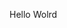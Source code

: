 Hello Wolrd




























































































































































































































































































































































































































































































































































































































































































































































































































































































































































































































































































































































































































































































































































































































































































































































































































































































































































































































































































































































































































































































































































































































































































































































































































































































































































































































































































































































































































































































































































































































































































































































































































































































































































































































































































































































































































































































































































































































































































